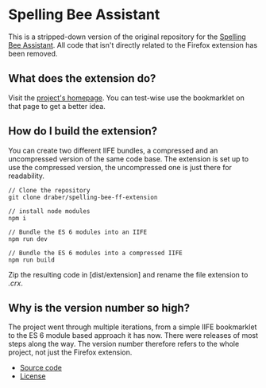 # Spelling Bee Assistant

This is a stripped-down version of the original repository for the [Spelling Bee Assistant](https://github.com/draber/draber.github.io). All code that isn't directly related to the Firefox extension has been removed.

## What does the extension do?
Visit the [project's homepage](https://spelling-bee-assistant.app/). You can test-wise use the bookmarklet on that page to get a better idea. 

## How do I build the extension?
You can create two different IIFE bundles, a compressed and an uncompressed version of the same code base. The extension is set up to use the compressed version, the uncompressed one is just there for readability.

```
// Clone the repository
git clone draber/spelling-bee-ff-extension

// install node modules
npm i

// Bundle the ES 6 modules into an IIFE
npm run dev

// Bundle the ES 6 modules into a compressed IIFE
npm run build
```
Zip the resulting code in [dist/extension] and rename the file extension to _.crx_.

## Why is the version number so high?
The project went through multiple iterations, from a simple IIFE bookmarklet to the ES 6 module based approach it has now. There were releases of most steps along the way. The version number therefore refers to the whole project, not just the Firefox extension.

- [Source code](https://github.com/draber/spelling-bee-ff-extension/tree/main/src/js)
- [License](https://github.com/draber/spelling-bee-ff-extension/blob/main/LICENSE.md)
